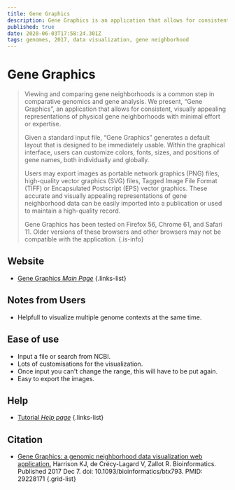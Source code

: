 ```yaml
---
title: Gene Graphics
description: Gene Graphics is an application that allows for consistent, visually appealing representations of physical gene neighborhoods with minimal effort or expertise.
published: true
date: 2020-06-03T17:58:24.301Z
tags: genomes, 2017, data visualization, gene neighborhood
---
```


# Gene Graphics

> Viewing and comparing gene neighborhoods is a common step in comparative genomics and gene analysis. We present, “Gene Graphics”, an application that allows for consistent, visually appealing representations of physical gene neighborhoods with minimal effort or expertise.
> 
> Given a standard input file, “Gene Graphics” generates a default layout that is designed to be immediately usable. Within the graphical interface, users can customize colors, fonts, sizes, and positions of gene names, both individually and globally.
> 
> Users may export images as portable network graphics (PNG) files, high-quality vector graphics (SVG) files, Tagged Image File Format (TIFF) or Encapsulated Postscript (EPS) vector graphics. These accurate and visually appealing representations of gene neighborhood data can be easily imported into a publication or used to maintain a high-quality record.
> 
> Gene Graphics has been tested on Firefox 56, Chrome 61, and Safari 11. Older versions of these browsers and other browsers may not be compatible with the application.
{.is-info}



## Website

- [Gene Graphics *Main Page*](https://katlabs.cc/genegraphics/)
{.links-list}

## Notes from Users
- Helpfull to visualize multiple genome contexts at the same time.

## Ease of use
- Input a file or search from NCBI.
- Lots of customisations for the visualization.
- Once input you can't change the range, this will have to be put again.
- Easy to export the images.

## Help

- [Tutorial *Help page*](https://katlabs.cc/genegraphics/tutorials)
{.links-list}

## Citation

- [Gene Graphics: a genomic neighborhood data visualization web application.](https://academic.oup.com/bioinformatics/article/34/8/1406/4708234) Harrison KJ, de Crécy-Lagard V, Zallot R. Bioinformatics. Published 2017 Dec 7. doi: 10.1093/bioinformatics/btx793. PMID: 29228171
{.grid-list}